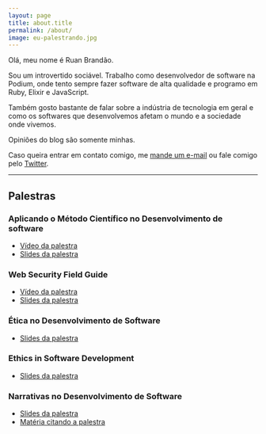 ```yaml
---
layout: page
title: about.title
permalink: /about/
image: eu-palestrando.jpg
---
```


Olá, meu nome é Ruan Brandão.

Sou um introvertido sociável. Trabalho como desenvolvedor de software na
Podium, onde tento sempre fazer software de alta qualidade e programo em
Ruby, Elixir e JavaScript.

Também gosto bastante de falar sobre a indústria de tecnologia em geral e como
os softwares que desenvolvemos afetam o mundo e a sociedade onde vivemos.

Opiniões do blog são somente minhas.

Caso queira entrar em contato comigo, me [mande um e-mail](mailto:ruan.bernardo@gmail.com) ou fale comigo pelo [Twitter](https://twitter.com/RuanBrandao).

***

## Palestras

### Aplicando o Método Científico no Desenvolvimento de software
* [Vídeo da palestra](https://www.youtube.com/watch?v=-qnlrXxgHPE)
* [Slides da palestra](https://speakerdeck.com/ruanbrandao/aplicando-o-metodo-cientifico-no-desenvolvimento-de-software)

### Web Security Field Guide
* [Vídeo da palestra](https://www.youtube.com/watch?v=Ff8VtbCCnus)
* [Slides da palestra](https://speakerdeck.com/ruanbrandao/web-vulnerabilities-a-field-guide)

### Ética no Desenvolvimento de Software
* [Slides da palestra](https://speakerdeck.com/ruanbrandao/etica-no-desenvolvimento-de-software)

### Ethics in Software Development
* [Slides da palestra](https://speakerdeck.com/ruanbrandao/software-ethics)

### Narrativas no Desenvolvimento de Software
* [Slides da palestra](https://speakerdeck.com/ruanbrandao/narrativas-no-desenvolvimento-de-software)
* [Matéria citando a palestra](https://noticias.r7.com/tecnologia-e-ciencia/13-edicao-da-rubyconf-brasil-reune-36-palestrantes-em-sao-paulo-03122019)
